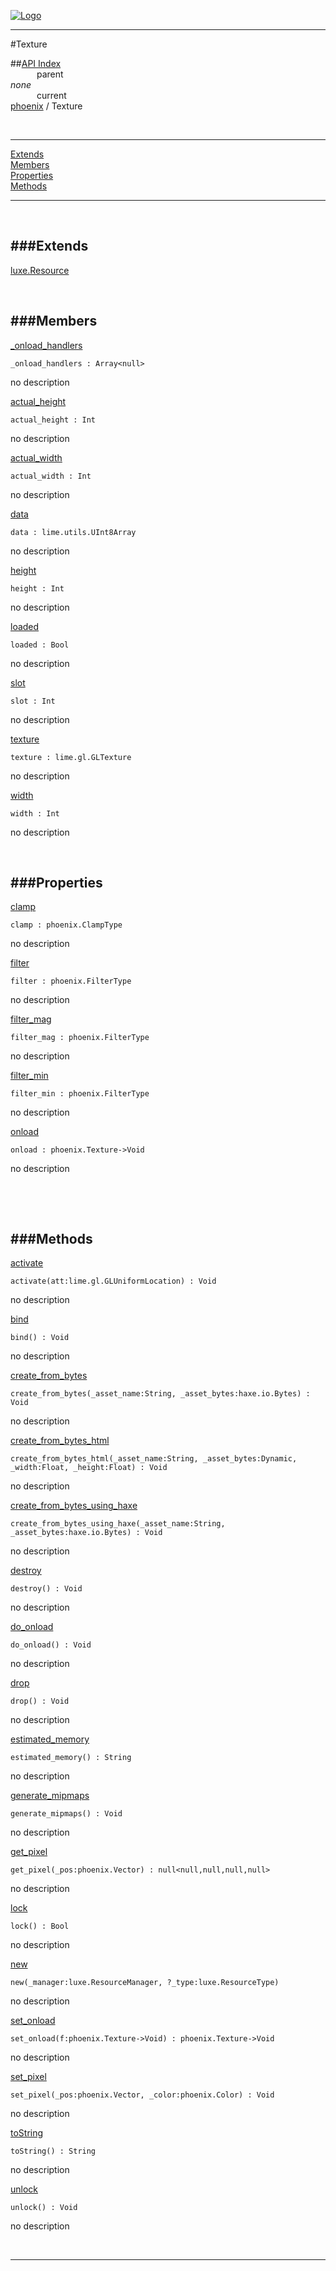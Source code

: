 
[![Logo](../../images/logo.png)](../../index.html)

---

#Texture


##[API Index](../../api/index.html#phoenix)   
&emsp;&emsp;&emsp;parent    
_none_   
&emsp;&emsp;&emsp;current    
[phoenix](./) / Texture

<br/>

---


[Extends](#Extends)   
[Members](#Members)   
[Properties](#Properties)   
[Methods](#Methods)   


---

&nbsp;   

<a class="lift" name="Extends" ></a>
###Extends   
---
<a class="lift" name="luxe.Resource" href="{{{rel_path}}}api/luxe/Resource.html">luxe.Resource</a>

&nbsp;   

<a class="lift" name="Members" ></a>
###Members   
---
<a class="lift" name="_onload_handlers" href="#_onload_handlers">_onload_handlers</a>



`_onload_handlers : Array<null>`

<span class="small_desc_flat"> no description </span>   

<a class="lift" name="actual_height" href="#actual_height">actual_height</a>



`actual_height : Int`

<span class="small_desc_flat"> no description </span>   

<a class="lift" name="actual_width" href="#actual_width">actual_width</a>



`actual_width : Int`

<span class="small_desc_flat"> no description </span>   

<a class="lift" name="data" href="#data">data</a>



`data : lime.utils.UInt8Array`

<span class="small_desc_flat"> no description </span>   

<a class="lift" name="height" href="#height">height</a>



`height : Int`

<span class="small_desc_flat"> no description </span>   

<a class="lift" name="loaded" href="#loaded">loaded</a>



`loaded : Bool`

<span class="small_desc_flat"> no description </span>   

<a class="lift" name="slot" href="#slot">slot</a>



`slot : Int`

<span class="small_desc_flat"> no description </span>   

<a class="lift" name="texture" href="#texture">texture</a>



`texture : lime.gl.GLTexture`

<span class="small_desc_flat"> no description </span>   

<a class="lift" name="width" href="#width">width</a>



`width : Int`

<span class="small_desc_flat"> no description </span>   

&nbsp;   

<a class="lift" name="Properties" ></a>
###Properties   
---
<a class="lift" name="clamp" href="#clamp">clamp</a>



`clamp : phoenix.ClampType`

<span class="small_desc_flat"> no description </span>   

<a class="lift" name="filter" href="#filter">filter</a>



`filter : phoenix.FilterType`

<span class="small_desc_flat"> no description </span>   

<a class="lift" name="filter_mag" href="#filter_mag">filter_mag</a>



`filter_mag : phoenix.FilterType`

<span class="small_desc_flat"> no description </span>   

<a class="lift" name="filter_min" href="#filter_min">filter_min</a>



`filter_min : phoenix.FilterType`

<span class="small_desc_flat"> no description </span>   

<a class="lift" name="onload" href="#onload">onload</a>



`onload : phoenix.Texture->Void`

<span class="small_desc_flat"> no description </span>   

&nbsp;   

&nbsp;   

<a class="lift" name="Methods" ></a>
###Methods   
---
<a class="lift" name="activate" href="#activate">activate</a>



`activate(att:lime.gl.GLUniformLocation) : Void`

<span class="small_desc_flat"> no description </span>   

<a class="lift" name="bind" href="#bind">bind</a>



`bind() : Void`

<span class="small_desc_flat"> no description </span>   

<a class="lift" name="create_from_bytes" href="#create_from_bytes">create_from_bytes</a>



`create_from_bytes(_asset_name:String, _asset_bytes:haxe.io.Bytes) : Void`

<span class="small_desc_flat"> no description </span>   

<a class="lift" name="create_from_bytes_html" href="#create_from_bytes_html">create_from_bytes_html</a>



`create_from_bytes_html(_asset_name:String, _asset_bytes:Dynamic, _width:Float, _height:Float) : Void`

<span class="small_desc_flat"> no description </span>   

<a class="lift" name="create_from_bytes_using_haxe" href="#create_from_bytes_using_haxe">create_from_bytes_using_haxe</a>



`create_from_bytes_using_haxe(_asset_name:String, _asset_bytes:haxe.io.Bytes) : Void`

<span class="small_desc_flat"> no description </span>   

<a class="lift" name="destroy" href="#destroy">destroy</a>



`destroy() : Void`

<span class="small_desc_flat"> no description </span>   

<a class="lift" name="do_onload" href="#do_onload">do_onload</a>



`do_onload() : Void`

<span class="small_desc_flat"> no description </span>   

<a class="lift" name="drop" href="#drop">drop</a>



`drop() : Void`

<span class="small_desc_flat"> no description </span>   

<a class="lift" name="estimated_memory" href="#estimated_memory">estimated_memory</a>



`estimated_memory() : String`

<span class="small_desc_flat"> no description </span>   

<a class="lift" name="generate_mipmaps" href="#generate_mipmaps">generate_mipmaps</a>



`generate_mipmaps() : Void`

<span class="small_desc_flat"> no description </span>   

<a class="lift" name="get_pixel" href="#get_pixel">get_pixel</a>



`get_pixel(_pos:phoenix.Vector) : null<null,null,null,null>`

<span class="small_desc_flat"> no description </span>   

<a class="lift" name="lock" href="#lock">lock</a>



`lock() : Bool`

<span class="small_desc_flat"> no description </span>   

<a class="lift" name="new" href="#new">new</a>



`new(_manager:luxe.ResourceManager, ?_type:luxe.ResourceType) `

<span class="small_desc_flat"> no description </span>   

<a class="lift" name="set_onload" href="#set_onload">set_onload</a>



`set_onload(f:phoenix.Texture->Void) : phoenix.Texture->Void`

<span class="small_desc_flat"> no description </span>   

<a class="lift" name="set_pixel" href="#set_pixel">set_pixel</a>



`set_pixel(_pos:phoenix.Vector, _color:phoenix.Color) : Void`

<span class="small_desc_flat"> no description </span>   

<a class="lift" name="toString" href="#toString">toString</a>



`toString() : String`

<span class="small_desc_flat"> no description </span>   

<a class="lift" name="unlock" href="#unlock">unlock</a>



`unlock() : Void`

<span class="small_desc_flat"> no description </span>   



&nbsp;
&nbsp;
&nbsp;

---  


&nbsp;   
&nbsp;   